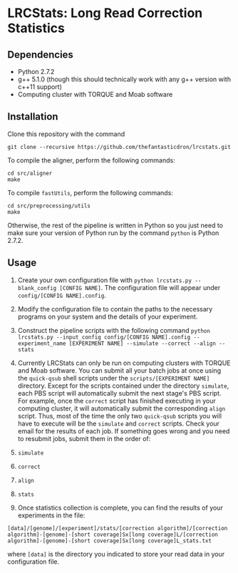 # LRCStats: Long Read Correction Statistics #

## Dependencies ##
* Python 2.7.2
* g++ 5.1.0 (though this should technically work with any g++ version with c++11 support)
* Computing cluster with TORQUE and Moab software

## Installation ##
Clone this repository with the command 
```
git clone --recursive https://github.com/thefantasticdron/lrcstats.git
```

To compile the aligner, perform the following commands:
```
cd src/aligner
make
```

To compile `fastUtils`, perform the following commands:
```
cd src/preprocessing/utils
make
```

Otherwise, the rest of the pipeline is written in Python so you just need to make sure your version of Python run by the command `python` is Python 2.7.2.

## Usage ##
1. Create your own configuration file with `python lrcstats.py --blank_config [CONFIG NAME]`. The configuration file will appear under `config/[CONFIG NAME].config`.
2. Modify the configuration file to contain the paths to the necessary programs on your system and the details of your experiment.
3. Construct the pipeline scripts with the following command
`
python lrcstats.py --input_config config/[CONFIG NAME].config --experiment_name [EXPERIMENT NAME] --simulate --correct --align --stats
`
4. Currently LRCStats can only be run on computing clusters with TORQUE and Moab software. You can submit all your batch jobs at once using the `quick-qsub` shell scripts under the `scripts/[EXPERIMENT NAME]` directory. Except for the scripts contained under the directory `simulate`, each PBS script will automatically submit the next stage's PBS script. For example, once the `correct` script has finished executing in your computing cluster, it will automatically submit the corresponding `align` script. Thus, most of the time the only two `quick-qsub` scripts you will have to execute will be the `simulate` and `correct` scripts. Check your email for the results of each job. If something goes wrong and you need to resubmit jobs, submit them in the order of: 
  1. `simulate`
  2. `correct`
  3. `align`
  4. `stats`

5. Once statistics collection is complete, you can find the results of your experiments in the file:
```
[data]/[genome]/[experiment]/stats/[correction algorithm]/[correction algorithm]-[genome]-[short coverage]Sx[long coverage]L/[correction algorithm]-[genome]-[short coverage]Sx[long coverage]L_stats.txt
```
where `[data]` is the directory you indicated to store your read data in your configuration file.
